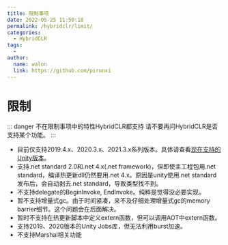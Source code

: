 ```yaml
---
title: 限制事项
date: 2022-05-25 11:50:18
permalink: /hybridclr/limit/
categories:
  - HybridCLR
tags:
  - 
author: 
  name: walon
  link: https://github.com/pirunxi
---
```

# 限制

::: danger 不在限制事项中的特性HybridCLR都支持
请不要再问HybridCLR是否支持某个功能。
:::

- 目前仅支持2019.4.x、2020.3.x、2021.3.x系列版本。具体请查看[现在支持的Unity版本](/hybridclr/supported_unity_versions/)。
- 支持.net standard 2.0和.net 4.x(.net framework)，但即使主工程包用.net standard，编译热更新dll仍然要用.net 4.x。原因是unity使用.net standard发布后，会自动剥去.net standard，导致类型找不到。
- 不支持delegate的BeginInvoke, EndInvoke。纯粹是觉得没必要实现。
- 暂不支持增量式gc。由于时间紧凑，来不及仔细处理增量式gc的memory barrier细节。这个问题会在后面解决。
- 暂时不支持在热更新脚本中定义extern函数，但可以调用AOT中extern函数。
- 支持2019、2020版本的Unity Jobs库，但无法利用burst加速。
- 不支持Marshal相关功能
